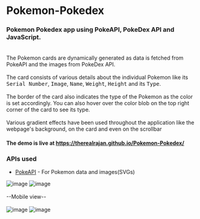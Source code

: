 # Pokemon-Pokedex

### Pokemon Pokedex app using PokeAPI, PokeDex API and JavaScript.<br><br>

The Pokemon cards are dynamically generated as data is fetched from PokeAPI and the images from PokeDex API.<br><br>
The card consists of various details about the individual Pokemon like its <kbd>Serial Number</kbd>, <kbd>Image</kbd>, <kbd>Name</kbd>, <kbd>Weight</kbd>, <kbd>Height</kbd> and its <kbd>Type</kbd>. <br><br>
The border of the card also indicates the type of the Pokemon as the color is set accordingly. You can also hover over the color blob on the top right corner of the card to see its type.<br><br>
Various gradient effects have been used throughout the application like the webpage's background, on the card and even on the scrollbar<br>

#### The demo is live at **https://therealrajan.github.io/Pokemon-Pokedex/**

### APIs used

- [PokeAPI](https://pokeapi.co/) - For Pokemon data and images(SVGs)<br>

![image](https://user-images.githubusercontent.com/22878736/133997220-41182022-03cf-4697-ac0c-2e7a38a35c93.png)
![image](https://user-images.githubusercontent.com/22878736/134000519-28a7754f-c377-4bcc-9a05-591191a2fef2.png)
<br><br>--Mobile view--<br><br>
![image](https://user-images.githubusercontent.com/22878736/134001190-1ee8b770-70cb-461c-8ade-ab681ef1fc55.png)
![image](https://user-images.githubusercontent.com/22878736/134001546-950cd63d-6b24-4bd1-83f6-e139d0a5f6db.png)

